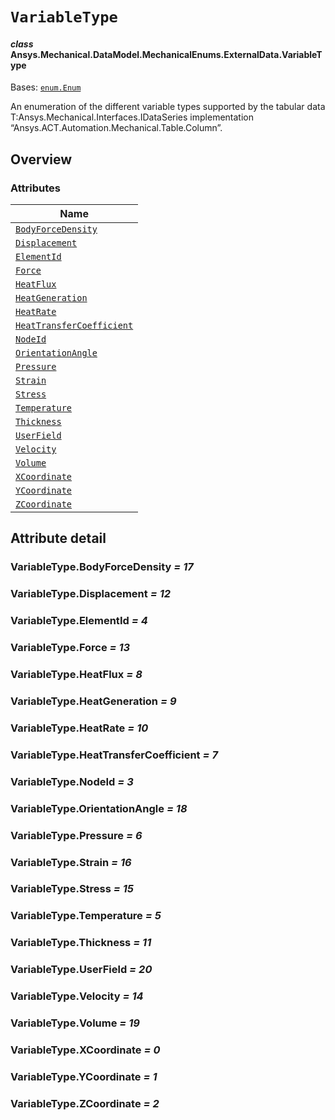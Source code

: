 # `VariableType`

<a id="ansys.mechanical.stubs.v241.Ansys.Mechanical.DataModel.MechanicalEnums.ExternalData.VariableType"></a>

#### *class* Ansys.Mechanical.DataModel.MechanicalEnums.ExternalData.VariableType

Bases: [`enum.Enum`](https://docs.python.org/3/library/enum.html#enum.Enum)

An enumeration of the different variable types supported by the tabular data
T:Ansys.Mechanical.Interfaces.IDataSeries implementation “Ansys.ACT.Automation.Mechanical.Table.Column”.

<!-- !! processed by numpydoc !! -->

<a id="overview"></a>

## Overview

### Attributes

| Name |
| -------------------------------------------------------------------------------------------- |
| [`BodyForceDensity`](#VariableType.BodyForceDensity) |
| [`Displacement`](#VariableType.Displacement) |
| [`ElementId`](#VariableType.ElementId) |
| [`Force`](#VariableType.Force) |
| [`HeatFlux`](#VariableType.HeatFlux) |
| [`HeatGeneration`](#VariableType.HeatGeneration) |
| [`HeatRate`](#VariableType.HeatRate) |
| [`HeatTransferCoefficient`](#VariableType.HeatTransferCoefficient) |
| [`NodeId`](#VariableType.NodeId) |
| [`OrientationAngle`](#VariableType.OrientationAngle) |
| [`Pressure`](#VariableType.Pressure) |
| [`Strain`](#VariableType.Strain) |
| [`Stress`](#VariableType.Stress) |
| [`Temperature`](#VariableType.Temperature) |
| [`Thickness`](#VariableType.Thickness) |
| [`UserField`](#VariableType.UserField) |
| [`Velocity`](#VariableType.Velocity) |
| [`Volume`](#VariableType.Volume) |
| [`XCoordinate`](#VariableType.XCoordinate) |
| [`YCoordinate`](#VariableType.YCoordinate) |
| [`ZCoordinate`](#VariableType.ZCoordinate) |

<a id="attribute-detail"></a>

## Attribute detail

<a id="VariableType.BodyForceDensity"></a>

### VariableType.BodyForceDensity *= 17*

<a id="VariableType.Displacement"></a>

### VariableType.Displacement *= 12*

<a id="VariableType.ElementId"></a>

### VariableType.ElementId *= 4*

<a id="VariableType.Force"></a>

### VariableType.Force *= 13*

<a id="VariableType.HeatFlux"></a>

### VariableType.HeatFlux *= 8*

<a id="VariableType.HeatGeneration"></a>

### VariableType.HeatGeneration *= 9*

<a id="VariableType.HeatRate"></a>

### VariableType.HeatRate *= 10*

<a id="VariableType.HeatTransferCoefficient"></a>

### VariableType.HeatTransferCoefficient *= 7*

<a id="VariableType.NodeId"></a>

### VariableType.NodeId *= 3*

<a id="VariableType.OrientationAngle"></a>

### VariableType.OrientationAngle *= 18*

<a id="VariableType.Pressure"></a>

### VariableType.Pressure *= 6*

<a id="VariableType.Strain"></a>

### VariableType.Strain *= 16*

<a id="VariableType.Stress"></a>

### VariableType.Stress *= 15*

<a id="VariableType.Temperature"></a>

### VariableType.Temperature *= 5*

<a id="VariableType.Thickness"></a>

### VariableType.Thickness *= 11*

<a id="VariableType.UserField"></a>

### VariableType.UserField *= 20*

<a id="VariableType.Velocity"></a>

### VariableType.Velocity *= 14*

<a id="VariableType.Volume"></a>

### VariableType.Volume *= 19*

<a id="VariableType.XCoordinate"></a>

### VariableType.XCoordinate *= 0*

<a id="VariableType.YCoordinate"></a>

### VariableType.YCoordinate *= 1*

<a id="VariableType.ZCoordinate"></a>

### VariableType.ZCoordinate *= 2*


